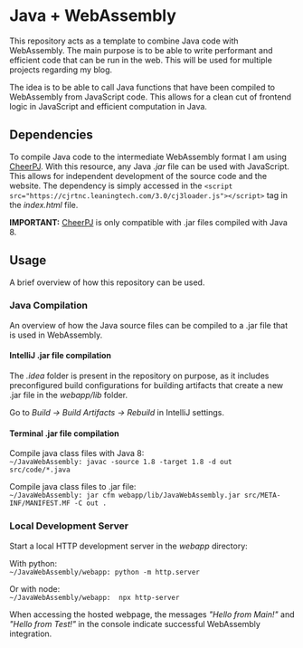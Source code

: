 # Java + WebAssembly
This repository acts as a template to combine Java code with WebAssembly. The main purpose is to be able to write performant and efficient
code that can be run in the web. This will be used for multiple projects regarding my blog.

The idea is to be able to call Java functions that have been compiled to WebAssembly from JavaScript code. This allows for a clean cut
of frontend logic in JavaScript and efficient computation in Java. 

## Dependencies
To compile Java code to the intermediate WebAssembly format I am using [CheerPJ](https://cheerpj.com/).
With this resource, any Java _.jar_ file can be used with JavaScript. This allows for 
independent development of the source code and the website. 
The dependency is 
simply accessed in the `<script src="https://cjrtnc.leaningtech.com/3.0/cj3loader.js"></script>`
tag in the _index.html_ file.

**IMPORTANT:** [CheerPJ](https://cheerpj.com/) is only compatible with .jar files compiled
with Java 8.

## Usage
A brief overview of how this repository can be used.

### Java Compilation
An overview of how the Java source files can be compiled to a .jar file that
is used in WebAssembly.

#### IntelliJ .jar file compilation
The _.idea_ folder is present in the repository on purpose, as it includes preconfigured
build configurations for building artifacts that create a
new .jar file in the _webapp/lib_ folder.

Go to _Build -> Build Artifacts -> Rebuild_ in IntelliJ settings.

#### Terminal .jar file compilation

Compile java class files with Java 8:\
`~/JavaWebAssembly: javac -source 1.8 -target 1.8 -d out src/code/*.java`

Compile java class files to .jar file:\
`~/JavaWebAssembly: jar cfm webapp/lib/JavaWebAssembly.jar src/META-INF/MANIFEST.MF -C out .`

### Local Development Server
Start a local HTTP development server in the _webapp_ directory:

With python:\
`~/JavaWebAssembly/webapp: python -m http.server`

Or with node:\
`~/JavaWebAssembly/webapp:  npx http-server`

When accessing the hosted webpage, the messages _"Hello from Main!"_ and 
_"Hello from Test!"_ in the console indicate successful WebAssembly integration.